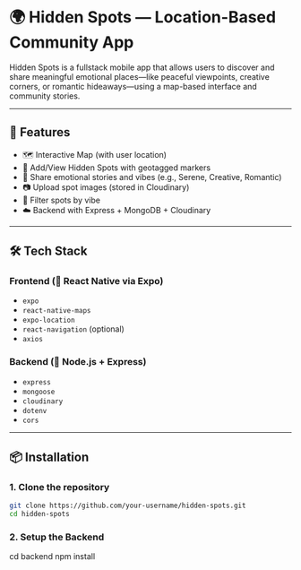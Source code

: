 # 🌍 Hidden Spots — Location-Based Community App

Hidden Spots is a fullstack mobile app that allows users to discover and share meaningful emotional places—like peaceful viewpoints, creative corners, or romantic hideaways—using a map-based interface and community stories.

---

## 📱 Features

- 🗺️ Interactive Map (with user location)
- 📍 Add/View Hidden Spots with geotagged markers
- 💬 Share emotional stories and vibes (e.g., Serene, Creative, Romantic)
- 📷 Upload spot images (stored in Cloudinary)
- 🔎 Filter spots by vibe
- ☁️ Backend with Express + MongoDB + Cloudinary

---

## 🛠 Tech Stack

### Frontend (📱 React Native via Expo)
- `expo`
- `react-native-maps`
- `expo-location`
- `react-navigation` (optional)
- `axios`

### Backend (🧠 Node.js + Express)
- `express`
- `mongoose`
- `cloudinary`
- `dotenv`
- `cors`

---

## 📦 Installation

### 1. Clone the repository

```bash
git clone https://github.com/your-username/hidden-spots.git
cd hidden-spots
```

### 2. Setup the Backend

cd backend
npm install

